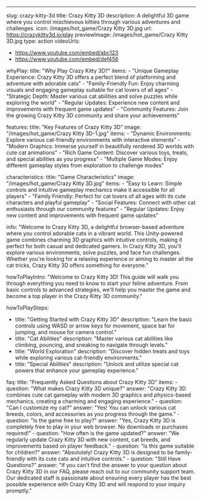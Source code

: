 ---
slug: crazy-kitty-3d
title: Crazy Kitty 3D
description: A delightful 3D game where you control mischievous kitties through various adventures and challenges.
icon: /images/hot_game/Crazy Kitty 3D.jpg
url: https://crazykitty3d.io/play
previewImage: /images/hot_game/Crazy Kitty 3D.jpg
type: action
videoUrls:
  - https://www.youtube.com/embed/abc123
  - https://www.youtube.com/embed/def456

whyPlay:
  title: "Why Play Crazy Kitty 3D?"
  items:
    - "Unique Gameplay Experience: Crazy Kitty 3D offers a perfect blend of platforming and adventure with adorable cats"
    - "Family-Friendly Fun: Enjoy charming visuals and engaging gameplay suitable for cat lovers of all ages"
    - "Strategic Depth: Master various cat abilities and solve puzzles while exploring the world"
    - "Regular Updates: Experience new content and improvements with frequent game updates"
    - "Community Features: Join the growing Crazy Kitty 3D community and share your achievements"

features:
  title: "Key Features of Crazy Kitty 3D"
  image: "/images/hot_game/Crazy Kitty 3D-1.jpg"
  items:
    - "Dynamic Environments: Explore various cat-friendly environments with interactive elements"
    - "Modern Graphics: Immerse yourself in beautifully rendered 3D worlds with cute cat animations"
    - "Rich Game Content: Discover various toys, treats, and special abilities as you progress"
    - "Multiple Game Modes: Enjoy different gameplay styles from exploration to challenge modes"

characteristics:
  title: "Game Characteristics"
  image: "/images/hot_game/Crazy Kitty 3D.jpg"
  items:
    - "Easy to Learn: Simple controls and intuitive gameplay mechanics make it accessible for all players"
    - "Family Friendly: Perfect for cat lovers of all ages with its cute characters and playful gameplay"
    - "Social Features: Connect with other cat enthusiasts through our community features"
    - "Regular Updates: Enjoy new content and improvements with frequent game updates"

info: "Welcome to Crazy Kitty 3D, a delightful browser-based adventure where you control adorable cats in a vibrant world. This Unity-powered game combines charming 3D graphics with intuitive controls, making it perfect for both casual and dedicated gamers. In Crazy Kitty 3D, you'll explore various environments, solve puzzles, and face fun challenges. Whether you're looking for a relaxing experience or aiming to master all the cat tricks, Crazy Kitty 3D offers something for everyone."

howToPlayIntro: "Welcome to Crazy Kitty 3D! This guide will walk you through everything you need to know to start your feline adventure. From basic controls to advanced strategies, we'll help you master the game and become a top player in the Crazy Kitty 3D community."

howToPlaySteps:
  - title: "Getting Started with Crazy Kitty 3D"
    description: "Learn the basic controls using WASD or arrow keys for movement, space bar for jumping, and mouse for camera control."
  - title: "Cat Abilities"
    description: "Master various cat abilities like climbing, pouncing, and sneaking to navigate through levels."
  - title: "World Exploration"
    description: "Discover hidden treats and toys while exploring various cat-friendly environments."
  - title: "Special Abilities"
    description: "Unlock and utilize special cat powers that enhance your gameplay experience."

faq:
  title: "Frequently Asked Questions about Crazy Kitty 3D"
  items:
    - question: "What makes Crazy Kitty 3D unique?"
      answer: "Crazy Kitty 3D combines cute cat gameplay with modern 3D graphics and physics-based mechanics, creating a charming and engaging experience."
    - question: "Can I customize my cat?"
      answer: "Yes! You can unlock various cat breeds, colors, and accessories as you progress through the game."
    - question: "Is the game free to play?"
      answer: "Yes, Crazy Kitty 3D is completely free to play in your web browser. No downloads or purchases required!"
    - question: "How often is the game updated?"
      answer: "We regularly update Crazy Kitty 3D with new content, cat breeds, and improvements based on player feedback."
    - question: "Is this game suitable for children?"
      answer: "Absolutely! Crazy Kitty 3D is designed to be family-friendly with its cute cats and intuitive controls."
    - question: "Still Have Questions?"
      answer: "If you can't find the answer to your question about Crazy Kitty 3D in our FAQ, please reach out to our community support team. Our dedicated staff is passionate about ensuring every player has the best possible experience with Crazy Kitty 3D and will respond to your inquiry promptly." 
